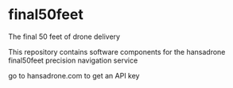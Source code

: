 # final50feet
The final 50 feet of drone delivery

This repository contains software components for the hansadrone final50feet precision navigation service

go to hansadrone.com to get an API key
